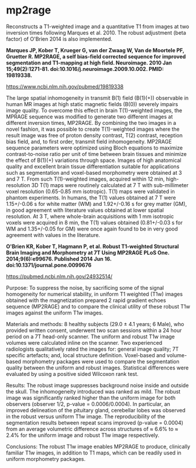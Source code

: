 # mp2rage

Reconstructs a T1-weighted image and a quantitative T1 from images at two inversion times following Marques et al. 2010. The robust adjustment (beta factor) of O'Brien 2014 is also implemented.


**Marques JP, Kober T, Krueger G, van der Zwaag W, Van de Moortele PF, Gruetter  R. MP2RAGE, a self bias-field corrected sequence for improved segmentation and T1-mapping at high field. Neuroimage. 2010 Jan 15;49(2):1271-81. doi:10.1016/j.neuroimage.2009.10.002. PMID: 19819338.**

https://www.ncbi.nlm.nih.gov/pubmed/19819338

The large spatial inhomogeneity in transmit B(1) field (B(1)(+)) observable in human MR images at high static magnetic fields (B(0)) severely impairs image quality. To overcome this effect in brain T(1)-weighted images, the MPRAGE sequence was modified to generate two different images at different inversion times, MP2RAGE. By combining the two images in a novel fashion, it was possible to create T(1)-weighted images where the result image was free of proton density contrast, T(2) contrast, reception bias field, and, to first order, transmit field inhomogeneity. MP2RAGE sequence parameters were optimized using Bloch equations to maximize contrast-to-noise ratio per unit of time between brain tissues and minimize the effect of B(1)(+) variations through space. Images of high anatomical quality and excellent brain tissue differentiation suitable for applications such as segmentation and voxel-based morphometry were obtained at 3 and 7 T. From such T(1)-weighted images, acquired within 12 min, high-resolution 3D T(1) maps were routinely calculated at 7 T with sub-millimeter voxel resolution (0.65-0.85 mm isotropic). T(1) maps were validated in phantom experiments. In humans, the T(1) values obtained at 7 T were 1.15+/-0.06 s for white matter (WM) and 1.92+/-0.16 s for grey matter (GM), in good agreement with literature values obtained at lower spatial resolution. At 3 T, where whole-brain acquisitions with 1 mm isotropic voxels were acquired in 8 min, the T(1) values obtained (0.81+/-0.03 s for WM and 1.35+/-0.05 for GM) were once again found to be in very good agreement with values in the literature.


**O'Brien KR, Kober T, Hagmann P, et al. Robust T1-weighted Structural Brain Imaging and Morphometry at 7T Using MP2RAGE PLoS One. 2014;9(6):e99676. Published 2014 Jun 16. doi:10.1371/journal.pone.0099676**

https://pubmed.ncbi.nlm.nih.gov/24932514/

Purpose: To suppress the noise, by sacrificing some of the signal homogeneity for numerical stability, in uniform T1 weighted (T1w) images obtained with the magnetization prepared 2 rapid gradient echoes sequence (MP2RAGE) and to compare the clinical utility of these robust T1w images against the uniform T1w images.

Materials and methods: 8 healthy subjects (29.0 ± 4.1 years; 6 Male), who provided written consent, underwent two scan sessions within a 24 hour period on a 7T head-only scanner. The uniform and robust T1w image volumes were calculated inline on the scanner. Two experienced radiologists qualitatively rated the images for: general image quality; 7T specific artefacts; and, local structure definition. Voxel-based and volume-based morphometry packages were used to compare the segmentation quality between the uniform and robust images. Statistical differences were evaluated by using a positive sided Wilcoxon rank test.

Results: The robust image suppresses background noise inside and outside the skull. The inhomogeneity introduced was ranked as mild. The robust image was significantly ranked higher than the uniform image for both observers (observer 1/2, p-value = 0.0006/0.0004). In particular, an improved delineation of the pituitary gland, cerebellar lobes was observed in the robust versus uniform T1w image. The reproducibility of the segmentation results between repeat scans improved (p-value = 0.0004) from an average volumetric difference across structures of ≈ 6.6% to ≈ 2.4% for the uniform image and robust T1w image respectively.

Conclusions: The robust T1w image enables MP2RAGE to produce, clinically familiar T1w images, in addition to T1 maps, which can be readily used in uniform morphometry packages.

